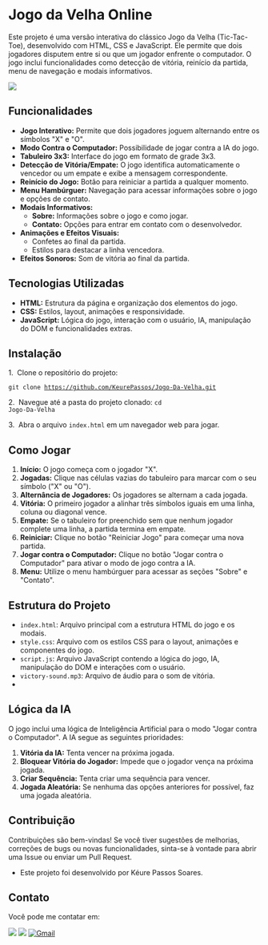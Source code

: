 # Jogo da Velha Online

Este projeto é uma versão interativa do clássico Jogo da Velha (Tic-Tac-Toe), desenvolvido com HTML, CSS e JavaScript. Ele permite que dois jogadores disputem entre si ou que um jogador enfrente o computador. O jogo inclui funcionalidades como detecção de vitória, reinício da partida, menu de navegação e modais informativos.

<div>
<img src="http://img.shields.io/static/v1?label=STATUS%20DO%20PROJETO&message=%20EM%20ANDAMENTO&color=GREEN&style=for-the-badge_blank">
</div>

## Funcionalidades

* **Jogo Interativo:** Permite que dois jogadores joguem alternando entre os símbolos "X" e "O".
* **Modo Contra o Computador:** Possibilidade de jogar contra a IA do jogo.
* **Tabuleiro 3x3:** Interface do jogo em formato de grade 3x3.
* **Detecção de Vitória/Empate:** O jogo identifica automaticamente o vencedor ou um empate e exibe a mensagem correspondente.
* **Reinício do Jogo:** Botão para reiniciar a partida a qualquer momento.
* **Menu Hambúrguer:** Navegação para acessar informações sobre o jogo e opções de contato.
* **Modais Informativos:**
    * **Sobre:** Informações sobre o jogo e como jogar.
    * **Contato:** Opções para entrar em contato com o desenvolvedor.
* **Animações e Efeitos Visuais:**
    * Confetes ao final da partida.
    * Estilos para destacar a linha vencedora.
* **Efeitos Sonoros:** Som de vitória ao final da partida.

## Tecnologias Utilizadas

* **HTML:** Estrutura da página e organização dos elementos do jogo.
* **CSS:** Estilos, layout, animações e responsividade.
* **JavaScript:** Lógica do jogo, interação com o usuário, IA, manipulação do DOM e funcionalidades extras.
  
## Instalação
1.  Clone o repositório do projeto:

<code>git clone https://github.com/KeurePassos/Jogo-Da-Velha.git</code>

2.  Navegue até a pasta do projeto clonado:
   <code>cd Jogo-Da-Velha</code>

3.  Abra o arquivo `index.html` em um navegador web para jogar.

## Como Jogar

1.  **Início:** O jogo começa com o jogador "X".
2.  **Jogadas:** Clique nas células vazias do tabuleiro para marcar com o seu símbolo ("X" ou "O").
3.  **Alternância de Jogadores:** Os jogadores se alternam a cada jogada.
4.  **Vitória:** O primeiro jogador a alinhar três símbolos iguais em uma linha, coluna ou diagonal vence.
5.  **Empate:** Se o tabuleiro for preenchido sem que nenhum jogador complete uma linha, a partida termina em empate.
6.  **Reiniciar:** Clique no botão "Reiniciar Jogo" para começar uma nova partida.
7.  **Jogar contra o Computador:** Clique no botão "Jogar contra o Computador" para ativar o modo de jogo contra a IA.
8.  **Menu:** Utilize o menu hambúrguer para acessar as seções "Sobre" e "Contato".

## Estrutura do Projeto

* `index.html`: Arquivo principal com a estrutura HTML do jogo e os modais.
* `style.css`: Arquivo com os estilos CSS para o layout, animações e componentes do jogo.
* `script.js`: Arquivo JavaScript contendo a lógica do jogo, IA, manipulação do DOM e interações com o usuário.
* `victory-sound.mp3`: Arquivo de áudio para o som de vitória.
* 
## Lógica da IA

O jogo inclui uma lógica de Inteligência Artificial para o modo "Jogar contra o Computador". A IA segue as seguintes prioridades:

1.  **Vitória da IA:** Tenta vencer na próxima jogada.
2.  **Bloquear Vitória do Jogador:** Impede que o jogador vença na próxima jogada.
3.  **Criar Sequência:** Tenta criar uma sequência para vencer.
4.  **Jogada Aleatória:** Se nenhuma das opções anteriores for possível, faz uma jogada aleatória.

## Contribuição

Contribuições são bem-vindas! Se você tiver sugestões de melhorias, correções de bugs ou novas funcionalidades, sinta-se à vontade para abrir uma Issue ou enviar um Pull Request.

* Este projeto foi desenvolvido por Kéure Passos Soares.
  
## Contato

Você pode me contatar em:

<div>
<a href="https://instagram.com/keure_passos" target="_blank"><img src="https://img.shields.io/badge/-Instagram-%23E4405F?style=for-the-badge&logo=instagram&logoColor=white" target="_blank"></a>
<a href="https://www.linkedin.com/in/k%C3%A9ure-passos-soares-6b6ba8268/" target="_blank"><img src="https://img.shields.io/badge/-LinkedIn-%230077B5?style=for-the-badge&logo=linkedin&logoColor=white" target="_blank"></a>
<a href="mailto:keurepassos17@gmail.com">
<img src="https://img.shields.io/badge/-Gmail-%23333?style=for-the-badge&logo=gmail&logoColor=white" alt="Gmail" />
</a>
</div>
